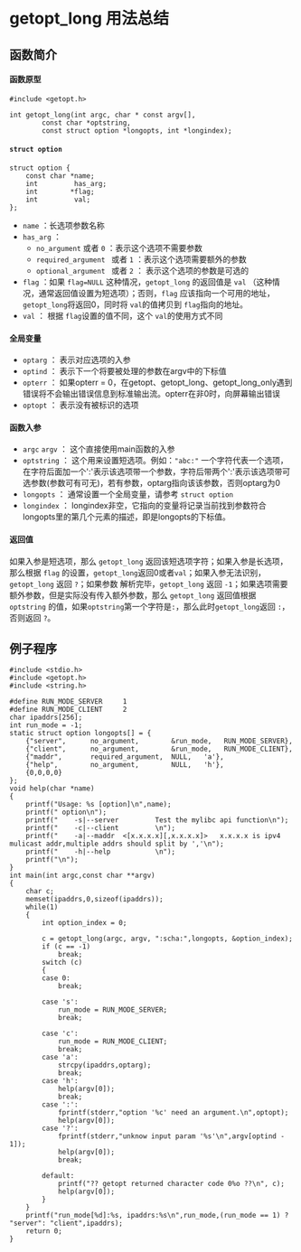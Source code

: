 # getopt_long 用法总结

## 函数简介

#### 函数原型

```
#include <getopt.h>

int getopt_long(int argc, char * const argv[],
        const char *optstring,
        const struct option *longopts, int *longindex);
```

#### `struct option`

```
struct option {
    const char *name;
    int         has_arg;
    int        *flag;
    int         val;
};
```

* `name` ：长选项参数名称
* `has_arg` ：
    * `no_argument` 或者 `0` ：表示这个选项不需要参数
    * `required_argument ` 或者 `1` ：表示这个选项需要额外的参数
    * `optional_argument ` 或者 `2` ： 表示这个选项的参数是可选的
* `flag` ：如果 `flag=NULL` 这种情况，`getopt_long` 的返回值是 `val` （这种情况，通常返回值设置为短选项）；否则，`flag` 应该指向一个可用的地址，`getopt_long`将返回0，同时将 `val`的值拷贝到 `flag`指向的地址。
* `val` ： 根据 `flag`设置的值不同，这个 `val`的使用方式不同

#### 全局变量

* `optarg` ： 表示对应选项的入参
* `optind` ： 表示下一个将要被处理的参数在argv中的下标值
* `opterr` ： 如果opterr = 0，在getopt、getopt_long、getopt_long_only遇到错误将不会输出错误信息到标准输出流。opterr在非0时，向屏幕输出错误
* `optopt` ： 表示没有被标识的选项

#### 函数入参

* `argc` `argv` ： 这个直接使用main函数的入参
* `optstring` ： 这个用来设置短选项。例如：`"abc:"` 一个字符代表一个选项，在字符后面加一个':'表示该选项带一个参数，字符后带两个':'表示该选项带可选参数(参数可有可无)，若有参数，optarg指向该该参数，否则optarg为0
* `longopts` ： 通常设置一个全局变量，请参考 `struct option`
* `longindex` ： longindex非空，它指向的变量将记录当前找到参数符合longopts里的第几个元素的描述，即是longopts的下标值。

#### 返回值

如果入参是短选项，那么 `getopt_long` 返回该短选项字符；如果入参是长选项，那么根据 `flag` 的设置，`getopt_long`返回0或者`val`；如果入参无法识别，`getopt_long` 返回 `?`；如果参数
解析完毕，`getopt_long` 返回 `-1`；如果选项需要额外参数，但是实际没有传入额外参数，那么 `getopt_long` 返回值根据 `optstring` 的值，如果`optstring`第一个字符是`:`，那么此时`getopt_long`返回 `:`，否则返回 `?`。

## 例子程序

```
#include <stdio.h>
#include <getopt.h>
#include <string.h>

#define RUN_MODE_SERVER     1
#define RUN_MODE_CLIENT     2
char ipaddrs[256];
int run_mode = -1;
static struct option longopts[] = {
    {"server",      no_argument,        &run_mode,   RUN_MODE_SERVER},
    {"client",      no_argument,        &run_mode,   RUN_MODE_CLIENT},
    {"maddr",       required_argument,  NULL,   'a'},
    {"help",        no_argument,        NULL,   'h'},
    {0,0,0,0}
};
void help(char *name)
{
    printf("Usage: %s [option]\n",name);
    printf(" option\n");
    printf("    -s|--server         Test the mylibc api function\n");
    printf("    -c|--client         \n");
    printf("    -a|--maddr  <[x.x.x.x][,x.x.x.x]>   x.x.x.x is ipv4 mulicast addr,multiple addrs should split by ','\n");
    printf("    -h|--help           \n");
    printf("\n");
}
int main(int argc,const char **argv)
{
    char c;
    memset(ipaddrs,0,sizeof(ipaddrs));
    while(1) 
    {
        int option_index = 0;

        c = getopt_long(argc, argv, ":scha:",longopts, &option_index);
        if (c == -1)
            break;
        switch (c)
        {
        case 0:
            break;

        case 's':
            run_mode = RUN_MODE_SERVER;
            break;

        case 'c':
            run_mode = RUN_MODE_CLIENT;
            break;
        case 'a':
            strcpy(ipaddrs,optarg);
            break;
        case 'h':
            help(argv[0]);
            break;
        case ':':
            fprintf(stderr,"option '%c' need an argument.\n",optopt);
            help(argv[0]);
        case '?':
            fprintf(stderr,"unknow input param '%s'\n",argv[optind - 1]);
            help(argv[0]);
            break;

        default:
            printf("?? getopt returned character code 0%o ??\n", c);
            help(argv[0]);
        }
    }
    printf("run_mode[%d]:%s, ipaddrs:%s\n",run_mode,(run_mode == 1) ? "server": "client",ipaddrs);
    return 0;
}
```